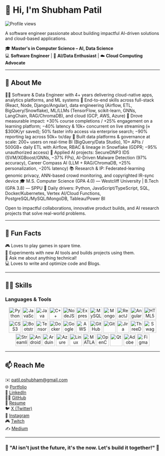 # 👋 Hi, I'm Shubham Patil  
![Profile views](https://komarev.com/ghpvc/?username=iiTzShubham&label=Profile%20views&color=0e75b6&style=flat)

A software engineer passionate about building impactful AI-driven solutions and cloud-based applications.

🎓 **Master's in Computer Science – AI, Data Science**  
💻 **Software Engineer** | 🚀 **AI/Data Enthusiast** | ☁️ **Cloud Computing Advocate**

---

## 🌟 About Me

👨‍💻 Software & Data Engineer with 4+ years delivering cloud-native apps, analytics platforms, and ML systems
🧠 End-to-end skills across full-stack (React, Node, Django/Angular), data engineering (Airflow, ETL, BigQuery/Snowflake), ML/LLMs (TensorFlow, scikit-learn, GNNs, LangChain, RAG/ChromaDB), and cloud (GCP, AWS, Azure)
🚀 Drove measurable impact: +30% course completions / +25% engagement on a learning platform; −40% latency & 10k+ concurrent on live streaming (≈ $300K/yr saved); 50% faster info access via enterprise search; −90% reporting lag across 50k+ tx/day
🧩 Built data platforms & governance at scale: 200+ users on real-time BI (BigQuery/Data Studio), 10+ APIs / 500GB+ daily ETL with Airflow, RBAC & lineage in Snowflake (GDPR; −95% unauthorized access)
🤖 Applied AI projects: SecureDNP3 IDS (SVM/XGBoost/GNNs, −37% FPs), AI-Driven Malware Detection (97% accuracy), Career Compass AI (LLM + RAG/ChromaDB, +25% personalization, −20% latency)
📚 Research & IP: Federated-learning genomic privacy, ANN-based crowd monitoring, and copyrighted IR-sync device
🎓 M.S. Computer Science (GPA 4.0) — Westcliff University | B.Tech (GPA 3.8) — SPPU
🔧 Daily drivers: Python, JavaScript/TypeScript, SQL, Docker/Kubernetes, Vertex AI/Cloud Functions, PostgreSQL/MySQL/MongoDB, Tableau/Power BI

Open to impactful collaborations, innovative product builds, and AI research projects that solve real-world problems.

---

## 🚀 Fun Facts

🎮 Loves to play games in spare time.  
🤖 Experiments with new AI tools and builds projects using them.  
💬 Ask me about anything technical!  
💻 Loves to write and optimize code and Blogs.

---

## 👩‍💻 Skills

### **Languages & Tools**   

<div align="center">
  <img src="https://cdn.jsdelivr.net/gh/devicons/devicon/icons/python/python-original.svg" alt="Python" width="40" height="40"/>
  <img src="https://cdn.jsdelivr.net/gh/devicons/devicon/icons/javascript/javascript-original.svg" alt="JavaScript" width="40" height="40"/> 
  <img src="https://cdn.jsdelivr.net/gh/devicons/devicon/icons/java/java-original.svg" alt="Java" width="40" height="40"/>
  <img src="https://cdn.jsdelivr.net/gh/devicons/devicon/icons/cplusplus/cplusplus-original.svg" alt="C++" width="40" height="40"/>
  <img src="https://cdn.jsdelivr.net/gh/devicons/devicon/icons/nodejs/nodejs-original-wordmark.svg" alt="NodeJS" width="40" height="40"/>
  <img src="https://cdn.jsdelivr.net/gh/devicons/devicon/icons/express/express-original.svg" alt="Express" width="40" height="40"/>
  <img src="https://cdn.jsdelivr.net/gh/devicons/devicon/icons/mysql/mysql-original-wordmark.svg" alt="MySQL" width="40" height="40"/>
  <img src="https://cdn.jsdelivr.net/gh/devicons/devicon/icons/mongodb/mongodb-original-wordmark.svg" alt="MongoDB" width="40" height="40"/>
  <img src="https://cdn.jsdelivr.net/gh/devicons/devicon/icons/react/react-original.svg" alt="ReactJS" width="40" height="40"/>
  <img src="https://cdn.jsdelivr.net/gh/devicons/devicon/icons/angularjs/angularjs-original.svg" alt="Angular" width="40" height="40"/>
  <img src="https://cdn.jsdelivr.net/gh/devicons/devicon/icons/html5/html5-original.svg" alt="HTML5" width="40" height="40"/>
  <img src="https://cdn.jsdelivr.net/gh/devicons/devicon/icons/css3/css3-original.svg" alt="CSS3" width="40" height="40"/>
  <img src="https://cdn.jsdelivr.net/gh/devicons/devicon/icons/bootstrap/bootstrap-original.svg" alt="Bootstrap" width="40" height="40"/>
  <img src="https://cdn.jsdelivr.net/gh/devicons/devicon/icons/tensorflow/tensorflow-original.svg" alt="TensorFlow" width="40" height="40"/>
  <img src="https://cdn.jsdelivr.net/gh/devicons/devicon/icons/docker/docker-original.svg" alt="Docker" width="40" height="40"/>
  <img src="https://cdn.jsdelivr.net/gh/devicons/devicon/icons/googlecloud/googlecloud-original.svg" alt="Google Cloud" width="40" height="40"/>
  <img src="https://cdn.jsdelivr.net/gh/devicons/devicon@latest/icons/amazonwebservices/amazonwebservices-plain-wordmark.svg" alt="AWS" width="40" height="40"/>
  <img src="https://cdn.jsdelivr.net/gh/devicons/devicon/icons/github/github-original.svg" alt="GitHub" width="40" height="40"/>
  <img src="https://cdn.jsdelivr.net/gh/devicons/devicon/icons/git/git-original.svg" alt="Git" width="40" height="40"/>
  <img src="https://cdn.jsdelivr.net/gh/devicons/devicon/icons/jira/jira-original.svg" alt="Jira" width="40" height="40"/>
  <img src="https://cdn.jsdelivr.net/gh/devicons/devicon@latest/icons/threedsmax/threedsmax-original.svg" alt="ThreeDmax" width="40" height="40"/>
  <img src="https://cdn.jsdelivr.net/gh/devicons/devicon@latest/icons/swagger/swagger-original.svg" alt="Swagger" width="40" height="40"/>
  <img src="https://cdn.jsdelivr.net/gh/devicons/devicon@latest/icons/streamlit/streamlit-original.svg" alt="Streamlit" width="40" height="40"/>
  <img src="https://cdn.jsdelivr.net/gh/devicons/devicon/icons/android/android-original.svg" alt="Android" width="40" height="40"/>
  <img src="https://cdn.jsdelivr.net/gh/devicons/devicon/icons/arduino/arduino-original-wordmark.svg" alt="Arduino" width="40" height="40"/>
  <img src="https://cdn.jsdelivr.net/gh/devicons/devicon/icons/azure/azure-original.svg" alt="Azure" width="40" height="40"/>
  <img src="https://cdn.jsdelivr.net/gh/devicons/devicon/icons/linux/linux-original.svg" alt="Linux" width="40" height="40"/>
  <img src="https://cdn.jsdelivr.net/gh/devicons/devicon/icons/matlab/matlab-original.svg" alt="MATLAB" width="40" height="40"/>
  <img src="https://cdn.jsdelivr.net/gh/devicons/devicon/icons/opencv/opencv-original.svg" alt="OpenCV" width="40" height="40"/>
  <img src="https://cdn.jsdelivr.net/gh/devicons/devicon/icons/qt/qt-original.svg" alt="Qt" width="40" height="40"/>
  <img src="https://upload.wikimedia.org/wikipedia/commons/f/fb/Adobe_Illustrator_CC_icon.svg" alt="Adobe Illustrator" width="40" height="40"/>
  <img src="https://cdn.jsdelivr.net/gh/devicons/devicon/icons/figma/figma-original.svg" alt="Figma" width="40" height="40"/>
</div>



---

## 📫 Reach Me

✉️ [patil.pshubham@gmail.com](mailto:patil.pshubham@gmail.com)  
🌐 [Portfolio](https://shubhampatil03/)  
💼 [LinkedIn](https://www.linkedin.com/in/shubhampatil03/)  
🧑‍💻 [GitHub](https://github.com/iiTzShubham)  
📄 [Resume](https://github.com/iiTzShubham/resume/blob/main/resume%20(7).pdf)  
🐦 [X (Twitter)](https://x.com/S0NiC_03)  
📸 [Instagram](https://www.instagram.com/shubz.p98/)  
🎮 [Twitch](https://www.twitch.tv/s0nic_33)  
✍️ [Medium](https://medium.com/@patil.pshubham3)  

---

### 🤖 "AI isn't just the future, it's the now. Let's build it together!" 🚀
